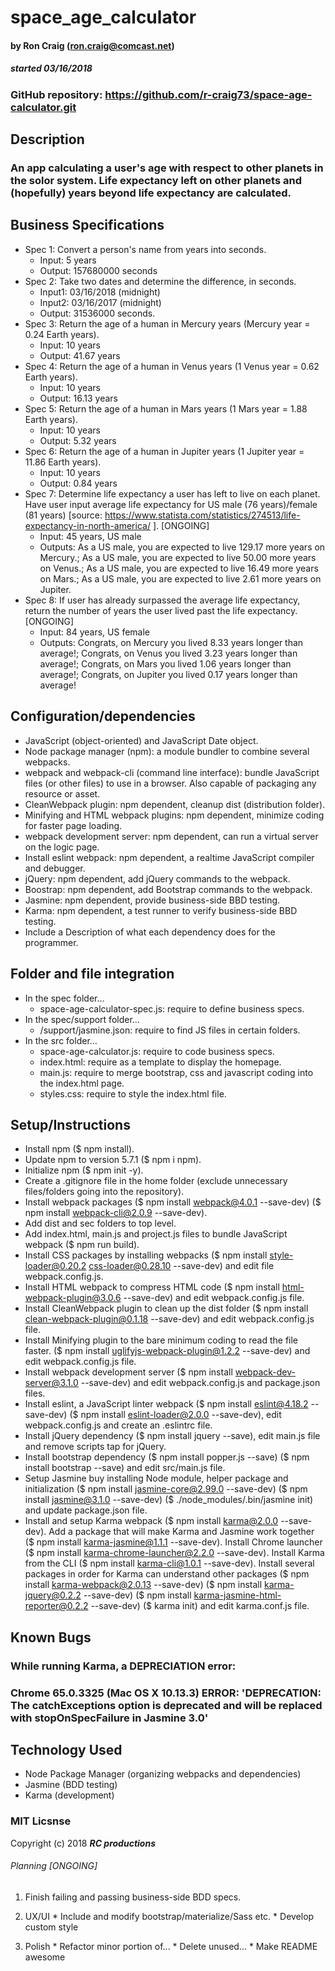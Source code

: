# space_age_calculator

#### by Ron Craig (ron.craig@comcast.net)
##### started 03/16/2018

### GitHub repository: https://github.com/r-craig73/space-age-calculator.git

## Description
### An app calculating a user's age with respect to other planets in the solor system. Life expectancy left on other planets and (hopefully) years beyond life expectancy are calculated.

## Business Specifications
  * Spec 1: Convert a person's name from years into seconds.
    * Input: 5 years
    * Output: 157680000 seconds
  * Spec 2: Take two dates and determine the difference, in seconds.
    * Input1: 03/16/2018 (midnight)
    * Input2: 03/16/2017 (midnight)
    * Output: 31536000 seconds.
  * Spec 3: Return the age of a human in Mercury years (Mercury year = 0.24 Earth years).
    * Input: 10 years
    * Output: 41.67 years
  * Spec 4: Return the age of a human in Venus years (1 Venus year = 0.62 Earth years).
    * Input: 10 years
    * Output: 16.13 years
  * Spec 5: Return the age of a human in Mars years (1 Mars year = 1.88 Earth years).
    * Input: 10 years
    * Output: 5.32 years
  * Spec 6: Return the age of a human in Jupiter years (1 Jupiter year = 11.86 Earth years).
    * Input: 10 years
    * Output: 0.84 years
  * Spec 7: Determine life expectancy a user has left to live on each planet. Have user input average life expectancy for US male (76 years)/female (81 years) [source: https://www.statista.com/statistics/274513/life-expectancy-in-north-america/ ]. [ONGOING]
    * Input: 45 years, US male
    * Outputs: As a US male, you are expected to live 129.17 more years on Mercury.; As a US male, you are expected to live 50.00 more years on Venus.; As a US male, you are expected to live 16.49 more years on Mars.; As a US male, you are expected to live 2.61 more years on Jupiter.
  * Spec 8: If user has already surpassed the average life expectancy, return the number of years the user lived past the life expectancy. [ONGOING]
    * Input: 84 years, US female
    * Outputs: Congrats, on Mercury you lived 8.33 years longer than average!; Congrats, on Venus you lived 3.23 years longer than average!; Congrats, on Mars you lived 1.06 years longer than average!; Congrats, on Jupiter you lived 0.17 years longer than average!

## Configuration/dependencies
  * JavaScript (object-oriented) and JavaScript Date object.
  * Node package manager (npm): a module bundler to combine several webpacks.
  * webpack and webpack-cli (command line interface): bundle JavaScript files (or other files) to use in a browser. Also capable of packaging any resource or asset.
  * CleanWebpack plugin: npm dependent, cleanup dist (distribution folder).
  * Minifying and HTML webpack plugins: npm dependent, minimize coding for faster page loading.
  * webpack development server: npm dependent, can run a virtual server on the logic page.
  * Install eslint webpack: npm dependent, a realtime JavaScript compiler and debugger.
  * jQuery: npm dependent, add jQuery commands to the webpack.
  * Boostrap: npm dependent, add Bootstrap commands to the webpack.
  * Jasmine: npm dependent, provide business-side BBD testing.
  * Karma: npm dependent, a test runner to verify business-side BBD testing.
  * Include a Description of what each dependency does for the programmer.

## Folder and file integration
* In the spec folder...
  * space-age-calculator-spec.js: require to define business specs.
* In the spec/support folder...
  * /support/jasmine.json: require to find JS files in certain folders.
* In the src folder...
  * space-age-calculator.js: require to code business specs.
  * index.html: require as a template to display the homepage.
  * main.js: require to merge bootstrap, css and javascript coding into the index.html page.
  * styles.css: require to style the index.html file.

## Setup/Instructions
  * Install npm ($ npm install).
  * Update npm to version 5.7.1 ($ npm i npm).
  * Initialize npm ($ npm init -y).
  * Create a .gitignore file in the home folder (exclude unnecessary files/folders going into the repository).
  * Install webpack packages ($ npm install webpack@4.0.1 --save-dev) ($ npm install webpack-cli@2.0.9 --save-dev).
  * Add dist and sec folders to top level.
  * Add index.html, main.js and project.js files to bundle JavaScript webpack ($ npm run build).
  * Install CSS packages by installing webpacks ($ npm install style-loader@0.20.2 css-loader@0.28.10 --save-dev) and edit file webpack.config.js.
  * Install HTML webpack to compress HTML code ($ npm install html-webpack-plugin@3.0.6 --save-dev) and edit webpack.config.js file.
  * Install CleanWebpack plugin to clean up the dist folder ($ npm install clean-webpack-plugin@0.1.18 --save-dev) and edit webpack.config.js file.
  * Install Minifying plugin to the bare minimum coding to read the file faster. ($ npm install uglifyjs-webpack-plugin@1.2.2 --save-dev) and edit webpack.config.js file.
  * Install webpack development server ($ npm install webpack-dev-server@3.1.0 --save-dev) and edit webpack.config.js and package.json files.
  * Install eslint, a JavaScript linter webpack ($ npm install eslint@4.18.2 --save-dev) ($ npm install eslint-loader@2.0.0 --save-dev), edit webpack.config.js and create an .eslintrc file.
  * Install jQuery dependency ($ npm install jquery --save), edit main.js file and remove scripts tap for jQuery.
  * Install bootstrap dependency ($ npm install popper.js --save) ($ npm install bootstrap --save) and edit src/main.js file.
  * Setup Jasmine buy installing Node module, helper package and initialization ($ npm install jasmine-core@2.99.0 --save-dev) ($ npm install jasmine@3.1.0 --save-dev) ($ ./node_modules/.bin/jasmine init) and update package.json file.
  * Install and setup Karma webpack ($ npm install karma@2.0.0 --save-dev). Add a package that will make Karma and Jasmine work together ($ npm install karma-jasmine@1.1.1 --save-dev). Install Chrome launcher ($ npm install karma-chrome-launcher@2.2.0 --save-dev).  Install Karma from the CLI ($ npm install karma-cli@1.0.1 --save-dev). Install several packages in order for Karma can understand other packages ($ npm install karma-webpack@2.0.13 --save-dev) ($ npm install karma-jquery@0.2.2 --save-dev) ($ npm install karma-jasmine-html-reporter@0.2.2 --save-dev) ($ karma init) and edit karma.conf.js file.

## Known Bugs
### While running Karma, a DEPRECIATION error:
### Chrome 65.0.3325 (Mac OS X 10.13.3) ERROR: 'DEPRECATION: The catchExceptions option is deprecated and will be replaced with stopOnSpecFailure in Jasmine 3.0'

## Technology Used
* Node Package Manager (organizing webpacks and dependencies)
* Jasmine (BDD testing)
* Karma (development)

### MIT Licsnse

Copyright (c) 2018 **_RC productions_**

###### Planning [ONGOING]
  1. Finish failing and passing business-side BDD specs.

  2. UX/UI
    * Include and modify bootstrap/materialize/Sass etc.
    * Develop custom style

  3. Polish
    * Refactor minor portion of...
    * Delete unused...
    * Make README awesome
